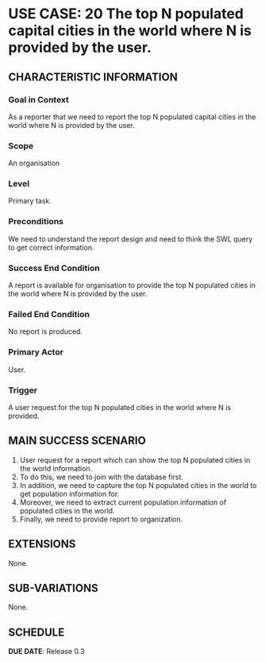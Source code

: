# USE CASE: 20 The top N populated capital cities in the world where N is provided by the user.

## CHARACTERISTIC INFORMATION

### Goal in Context

As a reporter that we need to report the top N populated capital cities in the world where N is provided by the user.

### Scope

An organisation

### Level

Primary task.

### Preconditions

We need to understand the report design and need to think the SWL query to get correct information.

### Success End Condition

A report is available for organisation to provide the top N populated cities in the world where N is provided by the user.

### Failed End Condition

No report is produced.

### Primary Actor

User.

### Trigger

A user request for the top N populated cities in the world where N is provided.

## MAIN SUCCESS SCENARIO

1. User request for a report which can show the top N populated cities in the world information.
2. To do this, we need to join with the database first.
3. In addition, we need to capture the top N populated cities in the world to get population information for.
4. Moreover, we need to extract current population information of populated cities in the world.
5. Finally, we need to  provide report to organization.

## EXTENSIONS

None.

## SUB-VARIATIONS

None.

## SCHEDULE

**DUE DATE**: Release 0.3
